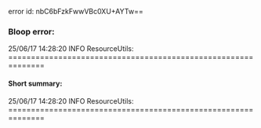 error id: nbC6bFzkFwwVBc0XU+AYTw==
### Bloop error:

25/06/17 14:28:20 INFO ResourceUtils: ==============================================================
#### Short summary: 

25/06/17 14:28:20 INFO ResourceUtils: ==============================================================